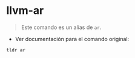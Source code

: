 # llvm-ar

> Este comando es un alias de `ar`.

- Ver documentación para el comando original:

`tldr ar`
